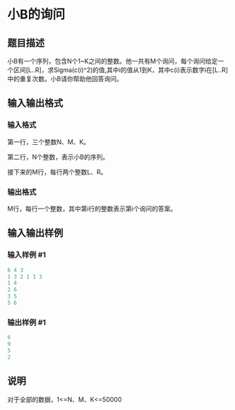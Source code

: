 # 小B的询问

## 题目描述

小B有一个序列，包含N个1~K之间的整数。他一共有M个询问，每个询问给定一个区间[L..R]，求Sigma(c(i)^2)的值,其中i的值从1到K，其中c(i)表示数字i在[L..R]中的重复次数。小B请你帮助他回答询问。

## 输入输出格式

### 输入格式

第一行，三个整数N、M、K。

第二行，N个整数，表示小B的序列。

接下来的M行，每行两个整数L、R。

### 输出格式

M行，每行一个整数，其中第i行的整数表示第i个询问的答案。

## 输入输出样例

### 输入样例 #1

```cpp
6 4 3
1 3 2 1 1 3
1 4
2 6
3 5
5 6
```


### 输出样例 #1

```cpp
6
9
5
2
```


## 说明

对于全部的数据，1<=N、M、K<=50000

